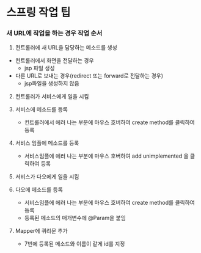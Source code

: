 # 스프링 작업 팁

### 새 URL에 작업을 하는 경우 작업 순서

1. 컨트롤러에 새 URL을 담당하는 메소드를 생성
  * 컨트롤러에서 화면을 전달하는 경우
    * jsp 파일 생성
  * 다른 URL로 보내는 경우(redirect 또는 forward로 전달하는 경우)
    * jsp파일을 생성하지 않음
2. 컨트롤러가 서비스에게 일을 시킴
3. 서비스에 메소드를 등록
   * 컨트롤러에서 에러 나는 부분에 마우스 호버하여 create method를 클릭하여 등록

4. 서비스 임플에 메소드를 등록
   * 서비스임플에 에러 나는 부분에 마우스 호버하여 add unimplemented 을 클릭하여 등록

5. 서비스가 다오에게 일을 시킴

6. 다오에 메소드를 등록
   * 서비스임플에 에러 나는 부분에 마우스 호버하여 create method를 클릭하여 등록
   * 등록된 메소드의 매개변수에 @Param을 붙임

7. Mapper에 쿼리문 추가
   * 7번에 등록된 메소드와 이름이 같게 id를 지정

